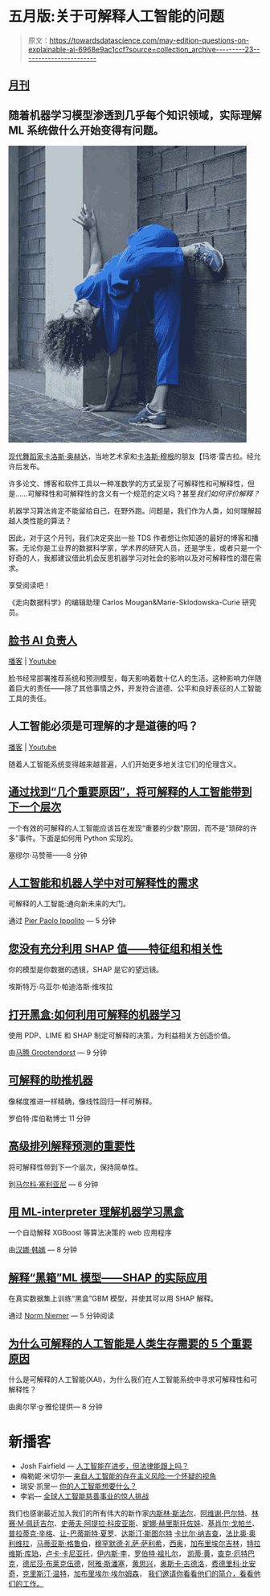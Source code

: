 # 五月版:关于可解释人工智能的问题

> 原文：<https://towardsdatascience.com/may-edition-questions-on-explainable-ai-6968e9ac1ccf?source=collection_archive---------23----------------------->

## [月刊](https://towardsdatascience.com/tagged/monthly-edition)

## 随着机器学习模型渗透到几乎每个知识领域，实际理解 ML 系统做什么开始变得有问题。

![](img/2b429a7655c3de8683de0151fcfea85d.png)

[现代舞蹈家](https://www.instagram.com/atram115/)[卡洛斯·奥赫达](https://www.instagram.com/carlosojedajimenez/)，当地艺术家和[卡洛斯·穆根](https://medium.com/@carmougan)的朋友【玛塔·雷古拉。经允许后发布。

许多论文、博客和软件工具以一种准数学的方式呈现了可解释性和可解释性，但是……可解释性和可解释性的含义有一个规范的定义吗？甚至*我们如何评价解释？*

机器学习算法肯定不能留给自己，在野外跑。问题是，我们作为人类，如何理解超越人类性能的算法？

因此，对于这个月刊，我们决定突出一些 TDS 作者想让你知道的最好的博客和播客。无论你是工业界的数据科学家，学术界的研究人员，还是学生，或者只是一个好奇的人，我都建议借此机会反思机器学习对社会的影响以及对可解释性的潜在需求。

享受阅读吧！

《走向数据科学》的编辑助理 Carlos Mougan&Marie-Sklodowska-Curie 研究员。

## [脸书 AI 负责人](/responsible-ai-at-facebook-936d3dcb0161)

[播客](https://anchor.fm/towardsdatascience/episodes/67--Joaquin-Quionero-Candela---Responsible-AI-at-Facebook-ep7qjq) | [Youtube](https://www.youtube.com/watch?v=UKd8hpOl1tQ&t=1629s&ab_channel=TowardsDataScience)

脸书经常部署推荐系统和预测模型，每天影响着数十亿人的生活。这种影响力伴随着巨大的责任——除了其他事情之外，开发符合道德、公平和良好表征的人工智能工具的责任。

## 人工智能必须是可理解的才是道德的吗？

[播客](https://anchor.fm/towardsdatascience/episodes/72--Margot-Gerritsen---Does-AI-have-to-be-understandable-to-be-ethical-er0pht) | [Youtube](https://www.youtube.com/watch?v=yLbbsxUndMY&ab_channel=TowardsDataScience)

随着人工智能系统变得越来越普遍，人们开始更多地关注它们的伦理含义。

## [通过找到“几个重要原因”，将可解释的人工智能带到下一个层次](/bring-explainable-ai-to-the-next-level-by-finding-the-few-vital-causes-4838d46857de)

一个有效的可解释的人工智能应该旨在发现“重要的少数”原因，而不是“琐碎的许多”事件。下面是如何用 Python 实现的。

塞缪尔·马赞蒂——8 分钟

## [人工智能和机器人学中对可解释性的需求](/need-for-explainability-in-ai-and-robotics-75dc6077c9fa)

可解释的人工智能:通向新未来的大门。

通过 [Pier Paolo Ippolito](https://medium.com/u/b8391a6a5f1a?source=post_page-----6968e9ac1ccf--------------------------------) — 5 分钟

## [您没有充分利用 SHAP 值——特征组和相关性](/you-are-underutilizing-shap-values-feature-groups-and-correlations-8df1b136e2c2)

你的模型是你数据的透镜，SHAP 是它的望远镜。

埃斯特万·乌亚尔·帕迪洛斯·维埃拉

## [打开黑盒:如何利用可解释的机器学习](/opening-black-boxes-how-to-leverage-explainable-machine-learning-dd4ab439998e)

使用 PDP、LIME 和 SHAP 制定可解释的决策，为利益相关方创造价值。

由[马腾 Grootendorst](https://medium.com/u/22405c3b2875?source=post_page-----6968e9ac1ccf--------------------------------) — 9 分钟

## [可解释的助推机器](/the-explainable-boosting-machine-f24152509ebb)

像梯度推进一样精确，像线性回归一样可解释。

罗伯特·库伯勒博士 11 分钟

## [高级排列解释预测的重要性](/advanced-permutation-importance-to-explain-predictions-ead7de26eed4)

将可解释性带到下一个层次，保持简单性。

到[马尔科·塞利亚尼](https://medium.com/u/c843902314c7?source=post_page-----6968e9ac1ccf--------------------------------) — 6 分钟

## [用 ML-interpreter 理解机器学习黑盒](/understand-the-machine-learning-blackbox-with-ml-interpreter-7b0f9a2d8e9f)

一个自动解释 XGBoost 等算法决策的 web 应用程序

由[汉娜·韩嫣](https://medium.com/u/5b4607fd1f47?source=post_page-----6968e9ac1ccf--------------------------------) — 8 分钟

## [解释“黑箱”ML 模型——SHAP 的实际应用](/explaining-blackbox-ml-models-practical-application-of-shap-f05f986863cf)

在真实数据集上训练“黑盒”GBM 模型，并使其可以用 SHAP 解释。

通过 [Norm Niemer](https://medium.com/u/d0540fb35e74?source=post_page-----6968e9ac1ccf--------------------------------) — 5 分钟阅读

## [为什么可解释的人工智能是人类生存需要的 5 个重要原因](/5-significant-reasons-why-explainable-ai-is-an-existential-need-for-humanity-abe57ced4541)

什么是可解释的人工智能(XAI)，为什么我们在人工智能系统中寻求可解释性和可解释性？

由奥尔罕·g·雅伦提供— 8 分钟

# 新播客

*   Josh Fairfield — [人工智能在进步，但法律能跟上吗？](/ai-advances-but-cat-the-law-keep-up-7d9669ce9a3d)
*   梅勒妮·米切尔— [来自人工智能的存在主义风险:一个怀疑的视角](/existential-risk-from-ai-a-skeptical-perspective-35f0cd7c9fa4)
*   瑞安·凯里— [你的人工智能想要什么？](/what-does-your-ai-want-4dd5a6044412)
*   李岩— [全球人工智能慈善事业的惊人挑战](/the-surprising-challenges-of-global-ai-philanthropy-7a37718f9679)

我们也感谢最近加入我们的所有伟大的新作家[内斯林·斯法尔](https://medium.com/u/b0c58cf7d566?source=post_page-----6968e9ac1ccf--------------------------------)、[阿维谢·巴尔特](https://medium.com/u/efa07d4d258?source=post_page-----6968e9ac1ccf--------------------------------)、[林赛·M·佩廷吉尔](https://medium.com/u/745327dff78b?source=post_page-----6968e9ac1ccf--------------------------------)、[史蒂夫·阿提拉·科皮亚斯](https://medium.com/u/cff1afc80a5?source=post_page-----6968e9ac1ccf--------------------------------)、[妮娜·赫里斯托佐娃](https://medium.com/u/8b09439e7a31?source=post_page-----6968e9ac1ccf--------------------------------)、[基肖尔·戈帕兰](https://medium.com/u/445d5046a1df?source=post_page-----6968e9ac1ccf--------------------------------)、[普拉蒂克·辛格](https://medium.com/u/10ac1608ebcc?source=post_page-----6968e9ac1ccf--------------------------------)、[让-巴蒂斯特·夏罗](https://medium.com/u/75a169a476ae?source=post_page-----6968e9ac1ccf--------------------------------)、[达斯汀·斯图尔特](https://medium.com/u/6ff4086a0ea7?source=post_page-----6968e9ac1ccf--------------------------------) [卡比尔·纳吉查](https://medium.com/u/71b5c4f40d5d?source=post_page-----6968e9ac1ccf--------------------------------)，[法比奥·奥利维拉](https://medium.com/u/60823eafce45?source=post_page-----6968e9ac1ccf--------------------------------)，[马蒂亚斯·格鲁伯](https://medium.com/u/bd465150179d?source=post_page-----6968e9ac1ccf--------------------------------)，[穆罕默德·礼萨·萨利希](https://medium.com/u/2a7edc98d299?source=post_page-----6968e9ac1ccf--------------------------------)，[西奥](https://medium.com/u/6eecc6432467?source=post_page-----6968e9ac1ccf--------------------------------)，[加布里埃尔吉林](https://medium.com/u/1c234d0b84a0?source=post_page-----6968e9ac1ccf--------------------------------)，[特拉维斯·库珀](https://medium.com/u/351f12843f28?source=post_page-----6968e9ac1ccf--------------------------------)，[卢卡·卡尼亚托](https://medium.com/u/4da5e911dd60?source=post_page-----6968e9ac1ccf--------------------------------)，[伊内斯·李](https://medium.com/u/b16c06cfc919?source=post_page-----6968e9ac1ccf--------------------------------)，[罗伯特·祖扎尔](https://medium.com/u/b2e500ff1b6c?source=post_page-----6968e9ac1ccf--------------------------------)， [凯蒂·黄](https://medium.com/u/6d81971b84df?source=post_page-----6968e9ac1ccf--------------------------------)，[查克·厄特巴克](https://medium.com/u/65bda2fef4ef?source=post_page-----6968e9ac1ccf--------------------------------)，[德尼莎·布莱克伍德](https://medium.com/u/6db6766b0667?source=post_page-----6968e9ac1ccf--------------------------------)，[阿雅·斯潘塞](https://medium.com/u/932a1a9d65f4?source=post_page-----6968e9ac1ccf--------------------------------)，[黄思兴](https://medium.com/u/ff9d63e09a67?source=post_page-----6968e9ac1ccf--------------------------------)，[奥斯卡·古德洛](https://medium.com/u/d6254150e319?source=post_page-----6968e9ac1ccf--------------------------------)，[费德里科·比安奇](https://medium.com/u/2aff872fe60e?source=post_page-----6968e9ac1ccf--------------------------------)，[克里斯汀·温特](https://medium.com/u/933bca3e0f09?source=post_page-----6968e9ac1ccf--------------------------------)，[加布里埃尔·埃尔姆森](https://medium.com/u/4faaaf271ad7?source=post_page-----6968e9ac1ccf--------------------------------)， [我们邀请你看看他们的简介，看看他们的工作。](https://medium.com/u/e02df8df7627?source=post_page-----6968e9ac1ccf--------------------------------)